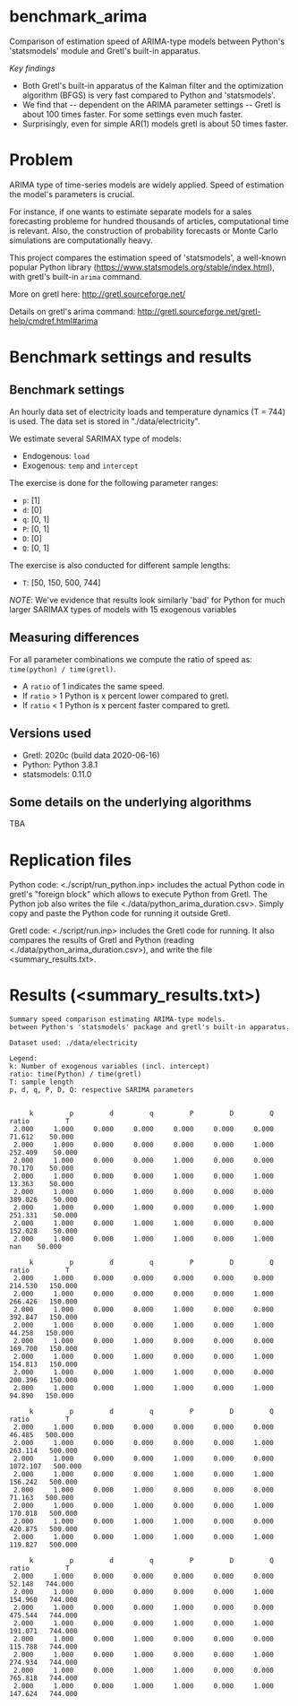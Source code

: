 # benchmark_arima
Comparison of estimation speed of ARIMA-type models between Python's 'statsmodels' module and Gretl's built-in apparatus.

*Key findings*
- Both Gretl's built-in apparatus of the Kalman filter and the optimization algorithm (BFGS) is very fast compared to Python and 'statsmodels'.
- We find that -- dependent on the ARIMA parameter settings -- Gretl is about 100 times faster. For some settings even much faster.
- Surprisingly, even for simple AR(1) models gretl is about 50 times faster.

# Problem
ARIMA type of time-series models are widely applied. Speed of estimation the model's parameters is crucial.

For instance, if one wants to estimate separate models for a sales forecasting probleme for hundred thousands of articles, computational time is relevant. Also, the construction of probability forecasts or Monte Carlo simulations are computationally heavy.

This project compares the estimation speed of 'statsmodels', a well-known popular Python library (https://www.statsmodels.org/stable/index.html), with gretl's built-in ```arima``` command.

More on gretl here: http://gretl.sourceforge.net/

Details on gretl's arima command: http://gretl.sourceforge.net/gretl-help/cmdref.html#arima

# Benchmark settings and results
## Benchmark settings
An hourly data set of electricity loads and temperature dynamics (T = 744) is used. The data set is stored in "./data/electricity".

We estimate several SARIMAX type of models:
- Endogenous: ```load```
- Exogenous: ```temp``` and ```intercept```

The exercise is done for the following parameter ranges:

- ```p```: [1]
- ```d```: [0]
- ```q```: [0, 1]
- ```P```: [0, 1]
- ```D```: [0]
- ```Q```: [0, 1]

The exercise is also conducted for different sample lengths:
- ```T```: [50, 150, 500, 744]


*NOTE*: We've evidence that results look similarly 'bad' for Python for much larger SARIMAX types of models with 15 exogenous variables

## Measuring differences
For all parameter combinations we compute the ratio of speed as: ```time(python) / time(gretl)```.

- A ```ratio``` of 1 indicates the same speed.
- If ```ratio``` > 1 Python is x percent lower compared to gretl.
- If ```ratio``` < 1 Python is x percent faster compared to gretl.


## Versions used
- Gretl: 2020c (build data 2020-06-16)
- Python: Python 3.8.1
- statsmodels: 0.11.0


## Some details on the underlying algorithms
TBA


# Replication files
Python code: <./script/run_python.inp> includes the actual Python code in gretl's "foreign block" which allows to execute Python from Gretl. The Python job also writes the file <./data/python_arima_duration.csv>.
Simply copy and paste the Python code for running it outside Gretl.

Gretl code: <./script/run.inp> includes the Gretl code for running. It also compares the results of Gretl and Python (reading <./data/python_arima_duration.csv>), and write the file <summary_results.txt>.


# Results (<summary_results.txt>)
	Summary speed comparison estimating ARIMA-type models.
	between Python's 'statsmodels' package and gretl's built-in apparatus.

	Dataset used: ./data/electricity

	Legend:
	k: Number of exogenous variables (incl. intercept)
	ratio: time(Python) / time(gretl)
	T: sample length
	p, d, q, P, D, Q: respective SARIMA parameters


         k         p         d         q         P         D         Q     ratio         T
     2.000     1.000     0.000     0.000     0.000     0.000     0.000    71.612    50.000
     2.000     1.000     0.000     0.000     0.000     0.000     1.000   252.409    50.000
     2.000     1.000     0.000     0.000     1.000     0.000     0.000    70.170    50.000
     2.000     1.000     0.000     0.000     1.000     0.000     1.000    13.363    50.000
     2.000     1.000     0.000     1.000     0.000     0.000     0.000   389.026    50.000
     2.000     1.000     0.000     1.000     0.000     0.000     1.000   251.331    50.000
     2.000     1.000     0.000     1.000     1.000     0.000     0.000   152.028    50.000
     2.000     1.000     0.000     1.000     1.000     0.000     1.000       nan    50.000

         k         p         d         q         P         D         Q     ratio         T
     2.000     1.000     0.000     0.000     0.000     0.000     0.000   214.530   150.000
     2.000     1.000     0.000     0.000     0.000     0.000     1.000   266.426   150.000
     2.000     1.000     0.000     0.000     1.000     0.000     0.000   392.847   150.000
     2.000     1.000     0.000     0.000     1.000     0.000     1.000    44.258   150.000
     2.000     1.000     0.000     1.000     0.000     0.000     0.000   169.700   150.000
     2.000     1.000     0.000     1.000     0.000     0.000     1.000   154.813   150.000
     2.000     1.000     0.000     1.000     1.000     0.000     0.000   200.396   150.000
     2.000     1.000     0.000     1.000     1.000     0.000     1.000    94.890   150.000

         k         p         d         q         P         D         Q     ratio         T
     2.000     1.000     0.000     0.000     0.000     0.000     0.000    46.485   500.000
     2.000     1.000     0.000     0.000     0.000     0.000     1.000   263.114   500.000
     2.000     1.000     0.000     0.000     1.000     0.000     0.000  1072.107   500.000
     2.000     1.000     0.000     0.000     1.000     0.000     1.000   156.242   500.000
     2.000     1.000     0.000     1.000     0.000     0.000     0.000    71.163   500.000
     2.000     1.000     0.000     1.000     0.000     0.000     1.000   170.018   500.000
     2.000     1.000     0.000     1.000     1.000     0.000     0.000   420.875   500.000
     2.000     1.000     0.000     1.000     1.000     0.000     1.000   119.827   500.000

         k         p         d         q         P         D         Q     ratio         T
     2.000     1.000     0.000     0.000     0.000     0.000     0.000    52.148   744.000
     2.000     1.000     0.000     0.000     0.000     0.000     1.000   154.960   744.000
     2.000     1.000     0.000     0.000     1.000     0.000     0.000   475.544   744.000
     2.000     1.000     0.000     0.000     1.000     0.000     1.000   191.071   744.000
     2.000     1.000     0.000     1.000     0.000     0.000     0.000   115.788   744.000
     2.000     1.000     0.000     1.000     0.000     0.000     1.000   274.934   744.000
     2.000     1.000     0.000     1.000     1.000     0.000     0.000   765.818   744.000
     2.000     1.000     0.000     1.000     1.000     0.000     1.000   147.624   744.000

